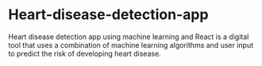 # Heart-disease-detection-app
Heart disease detection app using machine learning and React is a digital tool that uses a combination of machine learning algorithms and user input to predict the risk of developing heart disease. 
